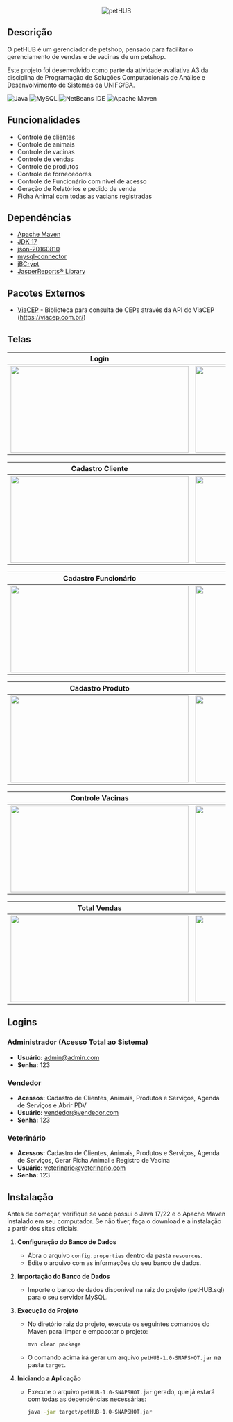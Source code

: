 <p align="center">
  <img src="https://i.imgur.com/JXyyAti.png" alt="petHUB">
</p>

## Descrição

O petHUB é um gerenciador de petshop, pensado para facilitar o gerenciamento de vendas e de vacinas de um petshop.

Este projeto foi desenvolvido como parte da atividade avaliativa A3 da disciplina de Programação de Soluções Computacionais de Análise e Desenvolvimento de Sistemas da UNIFG/BA.

![Java](https://img.shields.io/badge/java-%23ED8B00.svg?style=for-the-badge&logo=openjdk&logoColor=white) ![MySQL](https://img.shields.io/badge/mysql-4479A1.svg?style=for-the-badge&logo=mysql&logoColor=white) ![NetBeans IDE](https://img.shields.io/badge/NetBeansIDE-1B6AC6.svg?style=for-the-badge&logo=apache-netbeans-ide&logoColor=white) ![Apache Maven](https://img.shields.io/badge/Apache%20Maven-C71A36?style=for-the-badge&logo=Apache%20Maven&logoColor=white)

## Funcionalidades

- Controle de clientes
- Controle de animais
- Controle de vacinas
- Controle de vendas
- Controle de produtos
- Controle de fornecedores
- Controle de Funcionário com nível de acesso
- Geração de Relatórios e pedido de venda
- Ficha Animal com todas as vacians registradas

## Dependências

- [Apache Maven](https://maven.apache.org/download.cgi)
- [JDK 17](https://www.oracle.com/java/technologies/javase/jdk17-archive-downloads.html)
- [json-20160810](https://repo1.maven.org/maven2/org/json/json/20160810/json-20160810.jar)
- [mysql-connector](https://repo1.maven.org/maven2/com/mysql/mysql-connector-j/8.0.31/mysql-connector-j-8.0.31.jar)
- [jBCrypt](https://repo1.maven.org/maven2/de/svenkubiak/jBCrypt/0.4/jBCrypt-0.4.jar)
- [JasperReports® Library](https://community.jaspersoft.com/download-jaspersoft/community-edition/)

## Pacotes Externos

- [ViaCEP](https://gitlab.com/parg/ViaCEP) - Biblioteca para consulta de CEPs através da API do ViaCEP (https://viacep.com.br/)

## Telas

<div align="center">

| Login | Dashboard |
| --- | --- |
| <img src="https://i.imgur.com/vHZlwML.png" width="410" height="200" /> | <img src="https://i.imgur.com/7DS68zy.png" width="410" height="200" /> |

| Cadastro Cliente | Cadastro Pet |
| --- | --- |
| <img src="https://i.imgur.com/xwclfVX.png" width="410" height="200" /> | <img src="https://i.imgur.com/ak1ComS.png" width="410" height="200" /> |

| Cadastro Funcionário | Cadastro Fornecedor |
| --- | --- |
| <img src="https://i.imgur.com/xwclfVX.png" width="410" height="200" /> | <img src="https://i.imgur.com/idSJ3rU.png" width="410" height="200" /> |

| Cadastro Produto | Controle Estoque |
| --- | --- |
| <img src="https://i.imgur.com/FY5gZhb.png" width="410" height="200" /> | <img src="https://i.imgur.com/cXW7L3A.png" width="410" height="200" /> |

| Controle Vacinas | Tela Vendas |
| --- | --- |
| <img src="https://i.imgur.com/xEFOWUI.png" width="410" height="200" /> | <img src="https://i.imgur.com/U5NTinG.png" width="410" height="200" /> |

| Total Vendas | Histórico Vendas |
| --- | --- |
| <img src="https://i.imgur.com/l3rJbHa.png" width="410" height="200" /> | <img src="https://i.imgur.com/X2fe6BF.png" width="410" height="200" /> |

</div>

## Logins

### Administrador (Acesso Total ao Sistema)
- **Usuário:** admin@admin.com
- **Senha:** 123

### Vendedor
- **Acessos:** Cadastro de Clientes, Animais, Produtos e Serviços, Agenda de Serviços e Abrir PDV
- **Usuário:** vendedor@vendedor.com
- **Senha:** 123

### Veterinário
- **Acessos:** Cadastro de Clientes, Animais, Produtos e Serviços, Agenda de Serviços, Gerar Ficha Animal e Registro de Vacina
- **Usuário:** veterinario@veterinario.com
- **Senha:** 123

## Instalação

Antes de começar, verifique se você possui o Java 17/22 e o Apache Maven instalado em seu computador. Se não tiver, faça o download e a instalação a partir dos sites oficiais.

1. **Configuração do Banco de Dados**
    - Abra o arquivo `config.properties` dentro da pasta `resources`.
    - Edite o arquivo com as informações do seu banco de dados.

2. **Importação do Banco de Dados**
    - Importe o banco de dados disponível na raiz do projeto (petHUB.sql) para o seu servidor MySQL.

3. **Execução do Projeto**
    - No diretório raiz do projeto, execute os seguintes comandos do Maven para limpar e empacotar o projeto:
      ```sh
      mvn clean package
      ```
    - O comando acima irá gerar um arquivo `petHUB-1.0-SNAPSHOT.jar` na pasta `target`.

4. **Iniciando a Aplicação**
    - Execute o arquivo `petHUB-1.0-SNAPSHOT.jar` gerado, que já estará com todas as dependências necessárias:
      ```sh
      java -jar target/petHUB-1.0-SNAPSHOT.jar
      ```
